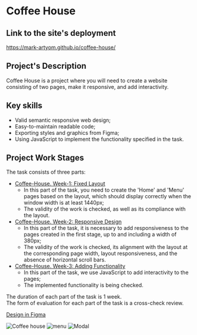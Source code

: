 # Coffee House

## Link to the site's deployment
https://mark-artyom.github.io/coffee-house/

## Project's Description

Coffee House is a project where you will need to create a website consisting of two pages, make it responsive, and add interactivity.

## Key skills

- Valid semantic responsive web design;
- Easy-to-maintain readable code;
- Exporting styles and graphics from Figma;
- Using JavaScript to implement the functionality specified in the task.

## Project Work Stages

The task consists of three parts:

- [Coffee-House. Week-1: Fixed Layout](https://github.com/rolling-scopes-school/tasks/blob/master/tasks/coffee-house/coffee-house-week1.md)
  - In this part of the task, you need to create the 'Home' and 'Menu' pages based on the layout, which should display correctly when the window width is at least 1440px;
  - The validity of the work is checked, as well as its compliance with the layout.
- [Coffee-House. Week-2: Responsive Design](https://github.com/rolling-scopes-school/tasks/blob/master/tasks/coffee-house/coffee-house-week2.md)
  - In this part of the task, it is necessary to add responsiveness to the pages created in the first stage, up to and including a width of 380px;
  - The validity of the work is checked, its alignment with the layout at the corresponding page width, layout responsiveness, and the absence of horizontal scroll bars.
- [Coffee-House. Week-3: Adding Functionality](https://github.com/rolling-scopes-school/tasks/blob/master/tasks/coffee-house/coffee-house-week3.md)
  - In this part of the task, we use JavaScript to add interactivity to the pages;
  - The implemented functionality is being checked.

The duration of each part of the task is 1 week.  
The form of evaluation for each part of the task is a cross-check review.

[Design in Figma](https://www.figma.com/file/SAoBmuOqTfguehdT4IFRxQ/Coffee-House?type=design&node-id=0-1&mode=design&t=qis81E9Ovgx47eVl-0)

![Coffee house](https://github.com/mark-artyom/coffee-house/assets/109017029/bf4869a1-f0ff-47ac-8192-a13d95d924e6)
![menu](https://github.com/mark-artyom/coffee-house/assets/109017029/f51ec8fd-d8c9-4f88-9b0b-da215aaad503)
![Modal](https://github.com/mark-artyom/coffee-house/assets/109017029/eb2bf8be-89a0-45a2-a117-af855b8992b8)

